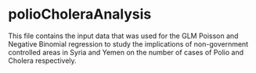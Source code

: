 # polioCholeraAnalysis
This file contains the input data that was used for the GLM Poisson and Negative Binomial regression to study the implications of non-government controlled areas in Syria and Yemen on the number of cases of Polio and Cholera respectively. 
